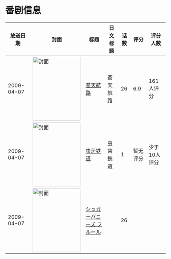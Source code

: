 # 番剧信息

|放送日期|封面|标题|日文标题|话数|评分|评分人数|
|---|---|---|---|---|---|---|
|2009-04-07|<img src="//lain.bgm.tv/pic/cover/c/d3/a7/2088_HOqZq.jpg" alt="封面" style="width:150px;height:200px;object-fit:cover;">|[苍天航路](https://bangumi.tv/subject/2088)|蒼天航路|26|6.9|161人评分|
|2009-04-07|<img src="//lain.bgm.tv/pic/cover/c/f2/1a/36220_E65Sw.jpg" alt="封面" style="width:150px;height:200px;object-fit:cover;">|[虫牙铁道](https://bangumi.tv/subject/36220)|虫歯鉄道|1|暂无评分|少于10人评分|
|2009-04-07|<img src="//lain.bgm.tv/pic/cover/c/a9/32/473526_MWORM.jpg" alt="封面" style="width:150px;height:200px;object-fit:cover;">|[シュガーバニーズ フルール](https://bangumi.tv/subject/473526)||26|||
